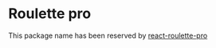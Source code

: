 # Roulette pro

This package name has been reserved by [react-roulette-pro](https://github.com/IvanAdmaers/react-roulette-pro)